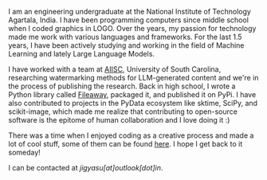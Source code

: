 I am an engineering undergraduate at the National Institute of Technology Agartala, India. I have been programming computers since middle school when I coded graphics in LOGO. Over the years, my passion for technology made me work with various languages and frameworks. For the last 1.5 years, I have been actively studying and working in the field of Machine Learning and lately Large Language Models.

I have worked with a team at [AIISC](https://aiisc.ai/), University of South Carolina, researching watermarking methods for LLM-generated content and we're in the process of publishing the research. Back in high school, I wrote a Python library called [Fileaway](https://pypi.org/project/fileaway/), packaged it, and published it on PyPi. I have also contributed to projects in the PyData ecosystem like sktime, SciPy, and scikit-image, which made me realize that contributing to open-source software is the epitome of human collaboration and I love doing it :)

There was a time when I enjoyed coding as a creative process and made a lot of cool stuff, some of them can be found [here](https://www.instagram.com/cheesemaafia/). I hope I get back to it someday!

I can be contacted at _jigyasu[at]outlook[dot]in_.
